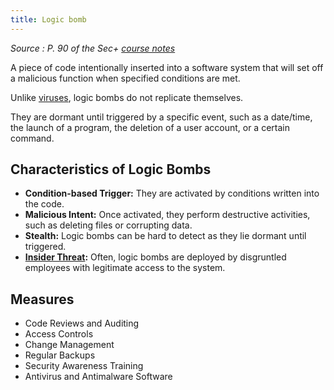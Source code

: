 ```yaml
---
title: Logic bomb
---
```

_Source : P. 90 of the Sec+ [course notes](/learning/sec+/assets/Course_Notes.pdf)_

A piece of code intentionally inserted into a software system that will set off a malicious function when specified conditions are met.

Unlike [viruses](Viruses.md), logic bombs do not replicate themselves.

They are dormant until triggered by a specific event, such as a date/time, the launch of a program, the deletion of a user account, or a certain command.

## Characteristics of Logic Bombs

- **Condition-based Trigger:** They are activated by conditions written into the code.
- **Malicious Intent:** Once activated, they perform destructive activities, such as deleting files or corrupting data.
- **Stealth:** Logic bombs can be hard to detect as they lie dormant until triggered.
- **[Insider Threat](Insider%20Threat.md):** Often, logic bombs are deployed by disgruntled employees with legitimate access to the system.

## Measures

- Code Reviews and Auditing
- Access Controls
- Change Management
- Regular Backups
- Security Awareness Training
- Antivirus and Antimalware Software
